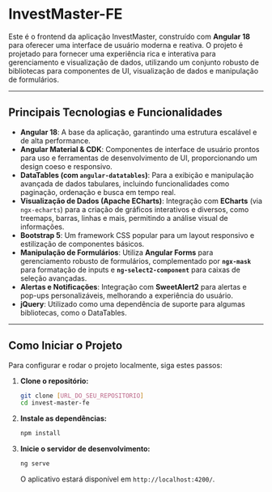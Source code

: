 # InvestMaster-FE

Este é o frontend da aplicação InvestMaster, construído com **Angular 18** para oferecer uma interface de usuário moderna e reativa. O projeto é projetado para fornecer uma experiência rica e interativa para gerenciamento e visualização de dados, utilizando um conjunto robusto de bibliotecas para componentes de UI, visualização de dados e manipulação de formulários.

---

## Principais Tecnologias e Funcionalidades

* **Angular 18**: A base da aplicação, garantindo uma estrutura escalável e de alta performance.
* **Angular Material & CDK**: Componentes de interface de usuário prontos para uso e ferramentas de desenvolvimento de UI, proporcionando um design coeso e responsivo.
* **DataTables (com `angular-datatables`)**: Para a exibição e manipulação avançada de dados tabulares, incluindo funcionalidades como paginação, ordenação e busca em tempo real.
* **Visualização de Dados (Apache ECharts)**: Integração com **ECharts** (via `ngx-echarts`) para a criação de gráficos interativos e diversos, como treemaps, barras, linhas e mais, permitindo a análise visual de informações.
* **Bootstrap 5**: Um framework CSS popular para um layout responsivo e estilização de componentes básicos.
* **Manipulação de Formulários**: Utiliza **Angular Forms** para gerenciamento robusto de formulários, complementado por **`ngx-mask`** para formatação de inputs e **`ng-select2-component`** para caixas de seleção avançadas.
* **Alertas e Notificações**: Integração com **SweetAlert2** para alertas e pop-ups personalizáveis, melhorando a experiência do usuário.
* **jQuery**: Utilizado como uma dependência de suporte para algumas bibliotecas, como o DataTables.

---

## Como Iniciar o Projeto

Para configurar e rodar o projeto localmente, siga estes passos:

1.  **Clone o repositório:**
    ```bash
    git clone [URL_DO_SEU_REPOSITORIO]
    cd invest-master-fe
    ```
2.  **Instale as dependências:**
    ```bash
    npm install
    ```
3.  **Inicie o servidor de desenvolvimento:**
    ```bash
    ng serve
    ```
    O aplicativo estará disponível em `http://localhost:4200/`.
